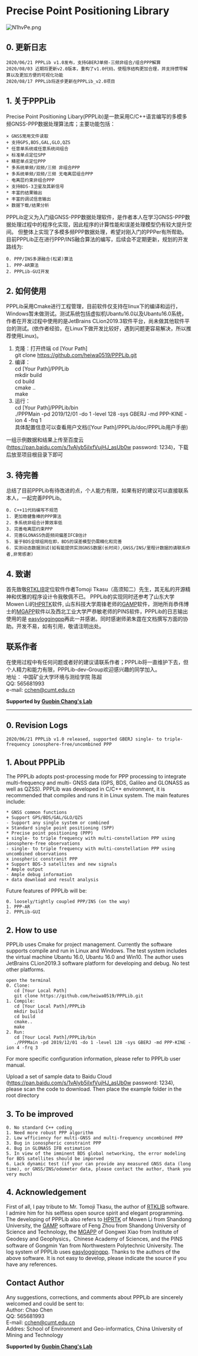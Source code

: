 # Precise Point Positioning Library
![N1hvPe.png](https://s1.ax1x.com/2020/06/21/N1hvPe.png)
## 0. 更新日志
    2020/06/21 PPPLib v1.0发布，支持GBERJ单频-三频非组合/组合PPP解算
    2020/08/03 近期将更新v2.0版本，重构了v1.0代码，使程序结构更加合理，并支持惯导解算以及更加方便的可视化功能
    2020/08/17 PPPLib将逐步更新在PPPLib_v2.0项目


## 1. 关于PPPLib
Precise Point Positioning Libary(PPPLib)是一款采用C/C++语言编写的多模多频GNSS-PPP数据处理算法库；主要功能包括：
	
	× GNSS常用文件读取
	+ 支持GPS,BDS,GAL,GLO,QZS
	* 任意单系统或任意系统间组合
	× 标准单点定位SPP
	+ 精密单点定位PPP
	* 多系统单频/双频/三频 非组合PPP
	+ 多系统单频/双频/三频 无电离层组合PPP
	- 电离层约束非组合PPP
	× 支持BDS-3卫星及其新信号
	* 丰富的结果输出
	+ 丰富的调试信息输出 
    × 数据下载/结果分析
PPPLib定义为入门级GNSS-PPP数据处理软件，是作者本人在学习GNSS-PPP数据处理过程中的程序化实现，因此程序的计算性能和误差处理模型仍有较大提升空间。
但整体上实现了多模多频PPP数据处理，希望对刚入门的PPPer有所帮助。目前PPPLib正在进行PPP/INS融合算法的编写，后续会不定期更新，规划的开发路线为:	
    
    0. PPP/INS多源融合(松紧)算法
    1. PPP-AR算法
    2. PPPLib-GUI开发
    
## 2. 如何使用
PPPLib采用Cmake进行工程管理，目前软件仅支持在linux下的编译和运行，Windows暂未做测试。测试系统包括虚拟机Ubantu16.0以及Ubantu16.0系统，
作者在开发过程中使用的是JetBrains CLion2019.3软件平台，尚未做其他软件平台的测试。(依作者经验，在Linux下做开发比较好，遇到问题更容易解决，所以推荐使用Linux)。
1. 克隆：打开终端 
    cd [Your Path] \
    git clone https://github.com/heiwa0519/PPPLib.git
2. 编译： \
    cd [Your Path]/PPPLib \
    mkdir build \
    cd build \
    cmake .. \
    make 
3. 运行： \
    cd [Your Path]/PPPLib/bin \
    ./PPPMain -pd 2019/12/01 -do 1 -level 128 -sys GBERJ -md PPP-KINE -ion 4 -frq 1   \
    具体配置信息可以查看用户文档([Your Path]/PPPLib/doc/PPPLib用户手册) 
    
一组示例数据和结果上传至百度云(https://pan.baidu.com/s/1vAlyb5iIxfVujHJ_asUb0w password: 1234)，下载后放至项目根目录下即可


## 3. 待完善
总结了目前PPPLib有待改进的点，个人能力有限，如果有好的建议可以直接联系本人，一起完善PPPLib。 
    
    0. C++11代码编写不规范
    1. 更加稳健鲁棒的PPP算法
    2. 多系统非组合计算效率低
    3. 完善电离层约束PPP
    4. 完善GLONASS伪距频间偏差IFCB估计
    5. 鉴于BDS全球组网在即，BDS的误差模型仍需精化和完善
    6. 实测动态数据测试(如有能提供实测GNSS数据(长时间),GNSS/INS/里程计数据的请联系作者,非常感谢)   
        
## 4. 致谢
首先致敬[RTKLIB](https://github.com/tomojitakasu/RTKLIB/tree/rtklib_2.4.3)定位软件作者Tomoji Tkasu（高须知二）先生，其无私的开源精神和优雅的程序设计令我敬佩不已。
PPPLib的实现同时还参考了山东大学Mowen Li的[HPRTK](https://github.com/Bemo12)软件,
山东科技大学周锋老师的[GAMP](https://link.springer.com/article/10.1007/s10291-018-0699-9)软件，测地所肖恭伟博士的[MGAPP](https://github.com/XiaoGongWei/MG_APP)软件以及西北工业大学严恭敏老师的PINS软件，PPPLib的日志输出使用的是
[easyloggingpp](https://github.com/amrayn/easyloggingpp)再此一并感谢。同时感谢师弟朱霆在文档撰写方面的协助。开发不易，如有引用，敬请注明出处。 

## 联系作者
在使用过程中有任何问题或者好的建议请联系作者；PPPLib将一直维护下去，但个人精力和能力有限，PPPLib-dev-Group欢迎感兴趣的同学加入。\
地址： 中国矿业大学环境与测绘学院 陈超 \
QQ: 565681993 \
e-mail: cchen@cumt.edu.cn

**Supported by [Guobin Chang's Lab](https://www.researchgate.net/lab/Guobin-Chang-Lab)**

****************************************************************
## 0. Revision Logs
    2020/06/21 PPPLib v1.0 released, supported GBERJ single- to triple- frequency ionosphere-free/uncombined PPP
    

## 1. About PPPLib
The PPPLib adopts post-processing mode for PPP processing to integrate multi-frequency and multi-
GNSS data (GPS, BDS, Galileo and GLONASS as well as QZSS). PPPLib was developed in C/C++
environment, it is recommended that compiles and runs it in Linux system. The main features include:
    
    * GNSS common functions
    + Support GPS/BDS/GAL/GLO/QZS
    - Support any single system or combined
    × Standard single point positioning (SPP)
    * Precise point positioning (PPP)
    + single- to triple frequency with multi-constellation PPP using ionosphere-free observations
    - single- to triple frequency with multi-constellation PPP using uncombined observations
    x inospheric constranit PPP
    + Support BDS-3 satellites and new signals
    * Ample output
    - Ample debug information
    + data download and result analysis

Future features of PPPLib will be:
    
    0. loosely/tightly coupled PPP/INS (on the way)
    1. PPP-AR
    2. PPPLib-GUI
 
## 2. How to use
PPPLib uses Cmake for project management. Currently the software supports compile and run in Linux and Windows. 
The test system includes the virtual machine Ubantu 16.0, Ubantu 16.0 and Win10. The author uses JetBrains CLion2019.3 software platform for developing and debug. No test other platforms.
    
    open the terminal 
    0. Clone: 
       cd [Your Local Path]
       git clone https://github.com/heiwa0519/PPPLib.git 
    1. Compile:
       cd [Your Local Path]/PPPLib
       mkdir build
       cd build
       cmake..
       make
    2. Run:
       cd [Your Local Path]/PPPLib/bin
       ./PPPMain -pd 2019/12/01 -do 1 -level 128 -sys GBERJ -md PPP-KINE -ion 4 -frq 3
For more specific configuration information, please refer to PPPLib user manual.     


Upload a set of sample data to Baidu Cloud (https://pan.baidu.com/s/1vAlyb5iIxfVujHJ_asUb0w password: 1234), please scan the code to download. Then place the example folder in the root directory



## 3. To be improved
    
    0. No standard C++ coding
    1. Need more robust PPP algorithm
    2. Low wfficiency for multi-GNSS and multi-frequency uncombined PPP
    3. Bug in ionospheric constraint PPP
    4. Bug in GLONASS IFB estimation
    5. In view of the imminent BDS global networking, the error modeling for BDS satellites should be imporved
    6. Lack dynamic test (if your can provide any measured GNSS data (long time), or GNSS/INS/odometer data, please contact the author, thank you very much)

## 4. Acknowledgement
First of all, I pay tribute to Mr. Tomoji Tkasu, the author of [RTKLIB](https://github.com/tomojitakasu/RTKLIB/tree/rtklib_2.4.3) software. I admire him for his selfless
open source spirit and elegant programming. The developing of PPPLib also refers to [HPRTK](https://github.com/Bemo12) of Mowen Li from Shandong University,
the [GAMP](https://link.springer.com/article/10.1007/s10291-018-0699-9) software of Feng Zhou from Shandong University of Science and Technology,
the [MGAPP](https://github.com/XiaoGongWei/MG_APP) of Gongwei Xiao from Institute of Geodesy and Geophysics，Chinese Academy of Sciences, and the
PINS software of Gongmin Yan from Northwestern Polytechnic University. The log system of PPPLib uses [easyloggingpp](https://github.com/amrayn/easyloggingpp).
Thanks to the authors of the above software. It is not easy to develop, please indicate the source if you have any references.

## Contact Author
Any suggestions, corrections, and comments about PPPLib are sincerely welcomed and could be sent to: \
Author: Chao Chen \
QQ: 565681993 \
E-mail: cchen@cumt.edu.cn \
Addres: School of Environment and Geo-informatics, China University of Mining and Technology

**Supported by [Guobin Chang's Lab](https://www.researchgate.net/lab/Guobin-Chang-Lab)**   
       
    


